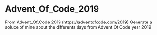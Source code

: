 # Advent_Of_Code_2019
From Advent_Of_Code 2019 (https://adventofcode.com/2019)
Generate a soluce of mine about the differents days from Advent Of Code year 2019
